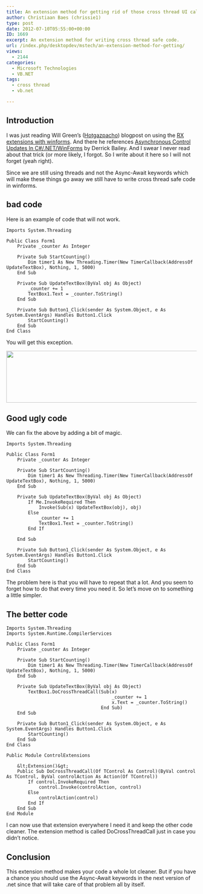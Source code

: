 ```yaml
---
title: An extension method for getting rid of those cross thread UI calls in winforms
author: Christiaan Baes (chrissie1)
type: post
date: 2012-07-10T05:55:00+00:00
ID: 1669
excerpt: An extension method for writing cross thread safe code.
url: /index.php/desktopdev/mstech/an-extension-method-for-getting/
views:
  - 2144
categories:
  - Microsoft Technologies
  - VB.NET
tags:
  - cross thread
  - vb.net

---
```

## Introduction

I was just reading Will Green&#8217;s ([Hotgazpacho][1]) blogpost on using the [RX extensions with winforms][2]. And there he references [Asynchronous Control Updates In C#/.NET/WinForms][3] by Derrick Bailey. And I swear I never read about that trick (or more likely, I forgot. So I write about it here so I will not forget (yeah right).

Since we are still using threads and not the Async-Await keywords which will make these things go away we still have to write cross thread safe code in winforms. 

## bad code

Here is an example of code that will not work.

```vbnet
Imports System.Threading

Public Class Form1
    Private _counter As Integer

    Private Sub StartCounting()
        Dim timer1 As New Threading.Timer(New TimerCallback(AddressOf UpdateTextBox), Nothing, 1, 5000)
    End Sub

    Private Sub UpdateTextBox(ByVal obj As Object)
        _counter += 1
        TextBox1.Text = _counter.ToString()
    End Sub

    Private Sub Button1_Click(sender As System.Object, e As System.EventArgs) Handles Button1.Click
        StartCounting()
    End Sub
End Class
```
You will get this exception.

<div class="image_block">
  <a href="https://lessthandot.z19.web.core.windows.net/wp-content/uploads/users/chrissie1/crossthread/threading1.png?mtime=1341905293"><img alt="" src="https://lessthandot.z19.web.core.windows.net/wp-content/uploads/users/chrissie1/crossthread/threading1.png?mtime=1341905293" width="965" height="137" /></a>
</div>

## Good ugly code

We can fix the above by adding a bit of magic.

```vbnet
Imports System.Threading

Public Class Form1
    Private _counter As Integer

    Private Sub StartCounting()
        Dim timer1 As New Threading.Timer(New TimerCallback(AddressOf UpdateTextBox), Nothing, 1, 5000)
    End Sub

    Private Sub UpdateTextBox(ByVal obj As Object)
        If Me.InvokeRequired Then
            Invoke(Sub(x) UpdateTextBox(obj), obj)
        Else
            _counter += 1
            TextBox1.Text = _counter.ToString()
        End If
        
    End Sub

    Private Sub Button1_Click(sender As System.Object, e As System.EventArgs) Handles Button1.Click
        StartCounting()
    End Sub
End Class
```
The problem here is that you will have to repeat that a lot. And you seem to forget how to do that every time you need it. So let&#8217;s move on to something a little simpler.

## The better code

```vbnet
Imports System.Threading
Imports System.Runtime.CompilerServices

Public Class Form1
    Private _counter As Integer

    Private Sub StartCounting()
        Dim timer1 As New Threading.Timer(New TimerCallback(AddressOf UpdateTextBox), Nothing, 1, 5000)
    End Sub

    Private Sub UpdateTextBox(ByVal obj As Object)
        TextBox1.DoCrossThreadCall(Sub(x)
                                       _counter += 1
                                       x.Text = _counter.ToString()
                                   End Sub)
    End Sub

    Private Sub Button1_Click(sender As System.Object, e As System.EventArgs) Handles Button1.Click
        StartCounting()
    End Sub
End Class

Public Module ControlExtensions

    &lt;Extension()&gt;
    Public Sub DoCrossThreadCall(Of TControl As Control)(ByVal control As TControl, ByVal controlAction As Action(Of TControl))
        If control.InvokeRequired Then
            control.Invoke(controlAction, control)
        Else
            controlAction(control)
        End If
    End Sub
End Module
```
I can now use that extension everywhere I need it and keep the other code cleaner. The extension method is called DoCrossThreadCall just in case you didn&#8217;t notice.

## Conclusion

This extension method makes your code a whole lot cleaner. But if you have a chance you should use the Async-Await keywords in the next version of .net since that will take care of that problem all by itself.

 [1]: http://hotgazpacho.org/
 [2]: http://hotgazpacho.org/2012/07/reactive-extensions-with-winforms/
 [3]: http://lostechies.com/derickbailey/2011/01/24/asynchronous-control-updates-in-c-net-winforms/